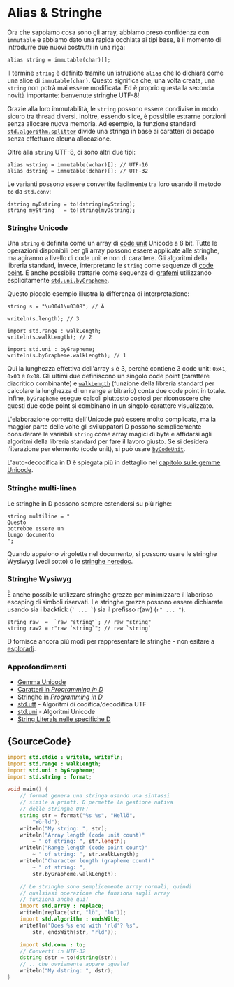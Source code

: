 # Alias & Stringhe

Ora che sappiamo cosa sono gli array, abbiamo preso confidenza con `immutable` e abbiamo dato una rapida occhiata ai tipi base, è il momento di introdurre due
nuovi costrutti in una riga:

    alias string = immutable(char)[];

Il termine `string` è definito tramite un'istruzione `alias` che lo dichiara
come una slice di `immutable(char)`. Questo significa che, una volta creata, una `string`
non potrà mai essere modificata. Ed è proprio questa la seconda novità importante:
benvenute stringhe UTF-8!

Grazie alla loro immutabilità, le `string` possono essere condivise in modo sicuro tra
thread diversi. Inoltre, essendo slice, è possibile estrarne porzioni senza
allocare nuova memoria. Ad esempio, la funzione standard
[`std.algorithm.splitter`](https://dlang.org/phobos/std_algorithm_iteration.html#.splitter)
divide una stringa in base ai caratteri di accapo senza effettuare alcuna allocazione.

Oltre alla `string` UTF-8, ci sono altri due tipi:

    alias wstring = immutable(wchar)[]; // UTF-16
    alias dstring = immutable(dchar)[]; // UTF-32

Le varianti possono essere convertite facilmente tra loro usando
il metodo `to` da `std.conv`:

    dstring myDstring = to!dstring(myString);
    string myString   = to!string(myDstring);

### Stringhe Unicode

Una `string` è definita come un array di [code unit](http://unicode.org/glossary/#code_unit) Unicode a 8 bit.
Tutte le operazioni disponibili per gli array possono essere applicate alle stringhe, ma agiranno a livello di code unit
e non di carattere. Gli algoritmi della libreria standard, invece, interpretano le `string` come sequenze
di [code point](http://unicode.org/glossary/#code_point). È anche possibile trattarle come sequenze di
[grafemi](http://unicode.org/glossary/#grapheme) utilizzando esplicitamente
[`std.uni.byGrapheme`](https://dlang.org/library/std/uni/by_grapheme.html).

Questo piccolo esempio illustra la differenza di interpretazione:

    string s = "\u0041\u0308"; // Ä

    writeln(s.length); // 3

    import std.range : walkLength;
    writeln(s.walkLength); // 2

    import std.uni : byGrapheme;
    writeln(s.byGrapheme.walkLength); // 1

Qui la lunghezza effettiva dell'array `s` è 3, perché contiene 3 code unit:
`0x41`, `0x03` e `0x08`. Gli ultimi due definiscono un singolo code point
(carattere diacritico combinante) e
[`walkLength`](https://dlang.org/library/std/range/primitives/walk_length.html)
(funzione della libreria standard per calcolare la lunghezza di un range arbitrario) conta due code
point in totale. Infine, `byGrapheme` esegue calcoli piuttosto costosi
per riconoscere che questi due code point si combinano in un singolo carattere
visualizzato.

L'elaborazione corretta dell'Unicode può essere molto complicata, ma la maggior parte delle volte gli
sviluppatori D possono semplicemente considerare le variabili `string` come array magici di byte e
affidarsi agli algoritmi della libreria standard per fare il lavoro giusto.
Se si desidera l'iterazione per elemento (code unit), si può usare
[`byCodeUnit`](http://dlang.org/phobos/std_utf.html#.byCodeUnit).

L'auto-decodifica in D è spiegata più in dettaglio
nel [capitolo sulle gemme Unicode](gems/unicode).

### Stringhe multi-linea

Le stringhe in D possono sempre estendersi su più righe:

    string multiline = "
    Questo
    potrebbe essere un
    lungo documento
    ";

Quando appaiono virgolette nel documento, si possono usare le stringhe Wysiwyg (vedi sotto) o
le [stringhe heredoc](http://dlang.org/spec/lex.html#delimited_strings).

### Stringhe Wysiwyg

È anche possibile utilizzare stringhe grezze per minimizzare il laborioso escaping
di simboli riservati. Le stringhe grezze possono essere dichiarate usando sia i backtick (`` `
... ` ``) sia il prefisso r(aw) (`r" ... "`).

    string raw  =  `raw "string"`; // raw "string"
    string raw2 = r"raw `string`"; // raw `string`

D fornisce ancora più modi per rappresentare le stringhe - non esitare
a [esplorarli](https://dlang.org/spec/lex.html#string_literals).

### Approfondimenti

- [Gemma Unicode](gems/unicode)
- [Caratteri in _Programming in D_](http://ddili.org/ders/d.en/characters.html)
- [Stringhe in _Programming in D_](http://ddili.org/ders/d.en/strings.html)
- [std.utf](http://dlang.org/phobos/std_utf.html) - Algoritmi di codifica/decodifica UTF
- [std.uni](http://dlang.org/phobos/std_uni.html) - Algoritmi Unicode
- [String Literals nelle specifiche D](http://dlang.org/spec/lex.html#string_literals)

## {SourceCode}

```d
import std.stdio : writeln, writefln;
import std.range : walkLength;
import std.uni : byGrapheme;
import std.string : format;

void main() {
    // format genera una stringa usando una sintassi
    // simile a printf. D permette la gestione nativa
    // delle stringhe UTF!
    string str = format("%s %s", "Hellö",
        "Wörld");
    writeln("My string: ", str);
    writeln("Array length (code unit count)"
        ~ " of string: ", str.length);
    writeln("Range length (code point count)"
        ~ " of string: ", str.walkLength);
    writeln("Character length (grapheme count)"
        ~ " of string: ",
        str.byGrapheme.walkLength);

    // Le stringhe sono semplicemente array normali, quindi
    // qualsiasi operazione che funziona sugli array
    // funziona anche qui!
    import std.array : replace;
    writeln(replace(str, "lö", "lo"));
    import std.algorithm : endsWith;
    writefln("Does %s end with 'rld'? %s",
        str, endsWith(str, "rld"));

    import std.conv : to;
    // Converti in UTF-32
    dstring dstr = to!dstring(str);
    // .. che ovviamente appare uguale!
    writeln("My dstring: ", dstr);
}
```